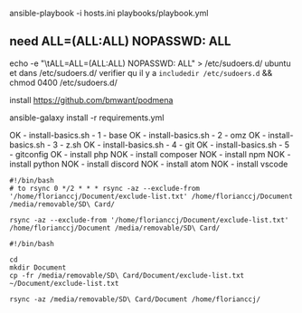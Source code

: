 ansible-playbook -i hosts.ini playbooks/playbook.yml

need 
<user> ALL=(ALL:ALL) NOPASSWD: ALL
------------------------------
echo -e "<user>\tALL=ALL=(ALL:ALL) NOPASSWD: ALL" > /etc/sudoers.d/
ubuntu \
et dans /etc/sudoers.d/ verifier qu il y a `includedir /etc/sudoers.d`
&& chmod 0400 /etc/sudoers.d/<user>

install https://github.com/bmwant/podmena

ansible-galaxy install -r requirements.yml

 OK - install-basics.sh - 1 - base
 OK - install-basics.sh - 2 - omz
 OK - install-basics.sh - 3 - z.sh
 OK - install-basics.sh - 4 - git
 OK - install-basics.sh - 5 - gitconfig
 OK - install php
NOK - install composer
NOK - install npm
NOK - install python
NOK - install discord
NOK - install atom
NOK - install vscode


```
#!/bin/bash
# to rsync 0 */2 * * * rsync -az --exclude-from '/home/florianccj/Document/exclude-list.txt' /home/florianccj/Document /media/removable/SD\ Card/

rsync -az --exclude-from '/home/florianccj/Document/exclude-list.txt' /home/florianccj/Document /media/removable/SD\ Card/
```

```
#!/bin/bash

cd
mkdir Document
cp -fr /media/removable/SD\ Card/Document/exclude-list.txt ~/Document/exclude-list.txt

rsync -az /media/removable/SD\ Card/Document /home/florianccj/
```
